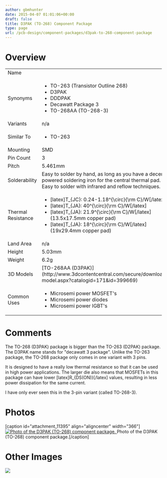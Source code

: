 ```yaml
---
author: gbmhunter
date: 2015-04-07 01:01:06+00:00
draft: false
title: D3PAK (TO-268) Component Package
type: page
url: /pcb-design/component-packages/d3pak-to-268-component-package
---
```


# Overview


<table >
<tbody >
<tr >

<td >Name
</td>

<td > 
</td>
</tr>
<tr >

<td >Synonyms
</td>

<td >



  * TO-263 (Transistor Outline 268)
  * D3PAK
  * DDDPAK
  * Decawatt Package 3
  * TO-268AA (TO-268-3)


</td>
</tr>
<tr >

<td >Variants
</td>

<td >n/a
</td>
</tr>
<tr >

<td >Similar To
</td>

<td >



  * TO-263


</td>
</tr>
<tr >

<td >Mounting
</td>

<td >SMD
</td>
</tr>
<tr >

<td >Pin Count
</td>

<td >3
</td>
</tr>
<tr >

<td >Pitch
</td>

<td >5.461mm
</td>
</tr>
<tr >

<td >Solderability
</td>

<td >Easy to solder by hand, as long as you have a decent powered soldering iron for the central thermal pad. Easy to solder with infrared and reflow techniques.
</td>
</tr>
<tr >

<td >Thermal Resistance
</td>

<td >



  * [latex]T_{JC}: 0.24-1.18^{\circ}{\rm C}/W[/latex]
  * [latex]T_{JA}: 40^{\circ}{\rm C}/W[/latex]
  * [latex]T_{JA}: 21.9^{\circ}{\rm C}/W[/latex] (13.5x17.5mm copper pad)
  * [latex]T_{JA}: 18^{\circ}{\rm C}/W[/latex] (19x29.4mm copper pad)


</td>
</tr>
<tr >

<td >Land Area
</td>

<td >n/a
</td>
</tr>
<tr >

<td >Height
</td>

<td >5.03mm
</td>
</tr>
<tr >

<td >Weight
</td>

<td >6.2g
</td>
</tr>
<tr >

<td >3D Models
</td>

<td >[TO-268AA (D3PAK)](http://www.3dcontentcentral.com/secure/download-model.aspx?catalogid=171&id=399669)
</td>
</tr>
<tr >

<td >Common Uses
</td>

<td >



  * Microsemi power MOSFET's
  * Microsemi power diodes
  * Microsemi power IGBT's


</td>
</tr>
</tbody>
</table>


# Comments




The TO-268 (D3PAK) package is bigger than the TO-263 (D2PAK) package. The D3PAK name stands for "decawatt 3 package". Unlike the TO-263 package, the TO-268 package only comes in one variant with 3 pins.




It is designed to have a really low thermal resistance so that it can be used in high power applications. The larger die also means that MOSFETs in this package can have lower [latex]R_{DS(ON)}[/latex] values, resulting in less power dissipation for the same current.




I have only ever seen this in the 3-pin variant (called TO-268-3).




# Photos


[caption id="attachment_11395" align="aligncenter" width="366"][![Photo of the D3PAK (TO-268) component package.](/images/2015/04/d3pak-to-268-component-package-photo.jpg)
](/images/2015/04/d3pak-to-268-component-package-photo.jpg) Photo of the D3PAK (TO-268) component package.[/caption]


# Other Images




![](http://blog.mbedded.ninja/nextgen-attach_to_post/preview/id--5173)





##  
